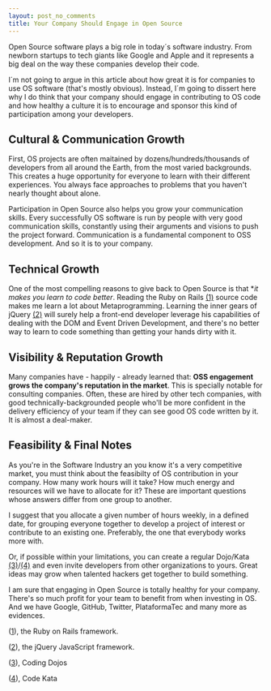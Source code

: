 ```yaml
---
layout: post_no_comments
title: Your Company Should Engage in Open Source
---
```


<span class="drops">O</span>pen Source software plays a big role in today´s software industry. From newborn startups to tech giants like Google and Apple and it represents a big deal on the way these companies develop their code.

I´m not going to argue in this article about how great it is for companies to use OS software (that's mostly obvious). Instead, I´m going to dissert here why I do think that your company should engage in contributing to OS code and how healthy a culture it is to encourage and sponsor this kind of participation among your developers.

## Cultural & Communication Growth

First, OS projects are often maitained by dozens/hundreds/thousands of developers from all around the Earth, from the most varied backgrounds. This creates a huge opportunity for everyone to learn with their different experiences. You always face approaches to problems that you haven't nearly thought about alone.

Participation in Open Source also helps you grow your communication skills. Every successfully OS software is run by people with very good communication skills, constantly using their arguments and visions to push the project forward. Communication is a fundamental component to OSS development. And so it is to your company.

## Technical Growth

One of the most compelling reasons to give back to Open Source is that **it makes you learn to code better*. Reading the Ruby on Rails <a href="#foot-link-1">(1)</a> source code makes me learn a lot about Metaprogramming. Learning the inner gears of jQuery <a href="#foot-link-2">(2)</a> will surely help a front-end developer leverage his capabilities of dealing with the DOM and Event Driven Development, and there's no better way to learn to code something than getting your hands dirty with it.

## Visibility & Reputation Growth

Many companies have - happily - already learned that: **OSS engagement grows the company's reputation in the market**. This is specially notable for consulting companies. Often, these are hired by other tech companies, with good technically-backgrounded people who'll be more confident in the delivery efficiency of your team if they can see good OS code written by it. It is almost a deal-maker.

## Feasibility & Final Notes

As you're in the Software Industry an you know it's a very competitive market, you must think about the feasibilty of OS contribution in your company. How many work hours will it take? How much energy and resources will we have to allocate for it? These are important questions whose answers differ from one group to another.

I suggest that you allocate a given number of hours weekly, in a defined date, for grouping everyone together to develop a project of interest or contribute to an existing one. Preferably, the one that everybody works more with.

Or, if possible within your limitations, you can create a regular Dojo/Kata <a href="#foot-link-3">(3)</a>/<a href="#foot-link-4">(4)</a> and even invite developers from other organizations to yours. Great ideas may grow when talented hackers get together to build something.

I am sure that engaging in Open Source is totally healthy for your company. There's so much profit for your team to benefit from when investing in OS. And we have Google, GitHub, Twitter, PlataformaTec and many more as evidences.

<p id="foot-link-1">(<a href="http://rubyonrails.org">1</a>), the Ruby on Rails framework.</p>

<p id="foot-link-2">(<a href="http://jquery.com">2</a>), the jQuery JavaScript framework.</p>

<p id="foot-link-3">(<a href="http://codingdojo.org/">3</a>), Coding Dojos</p>

<p id="foot-link-4">(<a href="http://en.wikipedia.org/wiki/Kata_(programming)">4</a>), Code Kata</p>

[1]: http://rubyonrails.org
[2]: http://jquery.com
[3]: http://codingdojo.org/
[4]: http://en.wikipedia.org/wiki/Kata_(programming)
